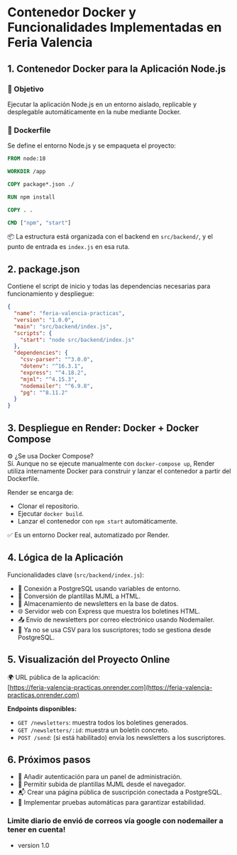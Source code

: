 # Contenedor Docker y Funcionalidades Implementadas en Feria Valencia

## 1. Contenedor Docker para la Aplicación Node.js

### 🎯 Objetivo
Ejecutar la aplicación Node.js en un entorno aislado, replicable y desplegable automáticamente en la nube mediante Docker.

### 🐳 Dockerfile
Se define el entorno Node.js y se empaqueta el proyecto:

```Dockerfile
FROM node:18

WORKDIR /app

COPY package*.json ./

RUN npm install

COPY . .

CMD ["npm", "start"]
```

📦 La estructura está organizada con el backend en `src/backend/`, y el punto de entrada es `index.js` en esa ruta.

## 2. package.json
Contiene el script de inicio y todas las dependencias necesarias para funcionamiento y despliegue:

```json
{
  "name": "feria-valencia-practicas",
  "version": "1.0.0",
  "main": "src/backend/index.js",
  "scripts": {
    "start": "node src/backend/index.js"
  },
  "dependencies": {
    "csv-parser": "^3.0.0",
    "dotenv": "^16.3.1",
    "express": "^4.18.2",
    "mjml": "^4.15.3",
    "nodemailer": "^6.9.8",
    "pg": "^8.11.2"
  }
}
```

## 3. Despliegue en Render: Docker + Docker Compose

⚙️ ¿Se usa Docker Compose?  
Sí. Aunque no se ejecute manualmente con `docker-compose up`, Render utiliza internamente Docker para construir y lanzar el contenedor a partir del Dockerfile.

Render se encarga de:

- Clonar el repositorio.
- Ejecutar `docker build`.
- Lanzar el contenedor con `npm start` automáticamente.

✅ Es un entorno Docker real, automatizado por Render.

## 4. Lógica de la Aplicación

Funcionalidades clave (`src/backend/index.js`):

- 🔗 Conexión a PostgreSQL usando variables de entorno.
- 🧠 Conversión de plantillas MJML a HTML.
- 💾 Almacenamiento de newsletters en la base de datos.
- 🌐 Servidor web con Express que muestra los boletines HTML.
- 📤 Envío de newsletters por correo electrónico usando Nodemailer.
- 🧹 Ya no se usa CSV para los suscriptores; todo se gestiona desde PostgreSQL.

## 5. Visualización del Proyecto Online

🌍 URL pública de la aplicación:  
[https://feria-valencia-practicas.onrender.com](https://feria-valencia-practicas.onrender.com)

**Endpoints disponibles:**

- `GET /newsletters`: muestra todos los boletines generados.
- `GET /newsletters/:id`: muestra un boletín concreto.
- `POST /send`: (si está habilitado) envía los newsletters a los suscriptores.

## 6. Próximos pasos

- 🔐 Añadir autenticación para un panel de administración.
- 📁 Permitir subida de plantillas MJML desde el navegador.
- 📬 Crear una página pública de suscripción conectada a PostgreSQL.
- 🧪 Implementar pruebas automáticas para garantizar estabilidad.

### Limite diario de envió de correos vía google con nodemailer a tener en cuenta!

- version 1.0